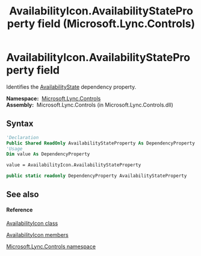 ﻿---
title: AvailabilityIcon.AvailabilityStateProperty field (Microsoft.Lync.Controls)
TOCTitle: AvailabilityStateProperty field
ms:assetid: F:Microsoft.Lync.Controls.AvailabilityIcon.AvailabilityStateProperty_DI_3_UC_OCS14MrefLyncWPF
ms:mtpsurl: https://msdn.microsoft.com/en-us/library/microsoft.lync.controls.availabilityicon.availabilitystateproperty_di_3_uc_ocs14mreflyncwpf(v=office.15)
ms:contentKeyID: 48601475
ms.date: 07/28/2014
mtps_version: v=office.15
f1_keywords:
- Microsoft.Lync.Controls.AvailabilityIcon.AvailabilityStateProperty
dev_langs:
- CSharp
- JScript
- VB
- other
---

# AvailabilityIcon.AvailabilityStateProperty field

Identifies the [AvailabilityState](availabilityicon-availabilitystate-property-microsoft-lync-controls_1.md) dependency property.

**Namespace:**  [Microsoft.Lync.Controls](microsoft-lync-controls-namespace_1.md)  
**Assembly:**  Microsoft.Lync.Controls (in Microsoft.Lync.Controls.dll)

## Syntax

``` vb
'Declaration
Public Shared ReadOnly AvailabilityStateProperty As DependencyProperty
'Usage
Dim value As DependencyProperty

value = AvailabilityIcon.AvailabilityStateProperty
```

``` csharp
public static readonly DependencyProperty AvailabilityStateProperty
```

## See also

#### Reference

[AvailabilityIcon class](availabilityicon-class-microsoft-lync-controls_1.md)

[AvailabilityIcon members](availabilityicon-members-microsoft-lync-controls_1.md)

[Microsoft.Lync.Controls namespace](microsoft-lync-controls-namespace_1.md)

